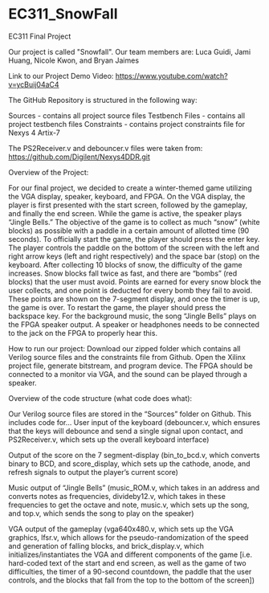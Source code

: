 # EC311_SnowFall
EC311 Final Project

Our project is called "Snowfall". 
Our team members are: Luca Guidi, Jami Huang, Nicole Kwon, and Bryan Jaimes

Link to our Project Demo Video: https://www.youtube.com/watch?v=ycBuij04aC4

The GitHub Repository is structured in the following way:

Sources - contains all project source files
Testbench Files - contains all project testbench files
Constraints - contains project constraints file for Nexys 4 Artix-7

The PS2Receiver.v and debouncer.v files were taken from:
https://github.com/Digilent/Nexys4DDR.git 


Overview of the Project: 

For our final project, we decided to create a winter-themed game utilizing the VGA display, speaker, keyboard, and FPGA. On the VGA display, the player is first presented with the start screen, followed by the gameplay, and finally the end screen. While the game is active, the speaker plays “Jingle Bells.” The objective of the game is to collect as much “snow” (white blocks) as possible with a paddle in a certain amount of allotted time (90 seconds). To officially start the game, the player should press the enter key. The player controls the paddle on the bottom of the screen with the left and right arrow keys (left and right respectively) and the space bar (stop) on the keyboard. After collecting 10 blocks of snow, the difficulty of the game increases. Snow blocks fall twice as fast, and there are “bombs” (red blocks) that the user must avoid. Points are earned for every snow block the user collects, and one point is deducted for every bomb they fail to avoid. These points are shown on the 7-segment display, and once the timer is up, the game is over. To restart the game, the player should press the backspace key. For the background music, the song “Jingle Bells” plays on the FPGA speaker output. A speaker or headphones needs to be connected to the jack on the FPGA to properly hear this. 

How to run our project: Download our zipped folder which contains all Verilog source files and the constraints file from Github. Open the Xilinx project file, generate bitstream, and program device. The FPGA should be connected to a monitor via VGA, and the sound can be played through a speaker.  

Overview of the code structure (what code does what): 

Our Verilog source files are stored in the “Sources” folder on Github. This includes code for…
User input of the keyboard (debouncer.v, which ensures that the keys will debounce and send a single signal upon contact, and PS2Receiver.v, which sets up the overall keyboard interface)

Output of the score on the 7 segment-display (bin_to_bcd.v, which converts binary to BCD, and score_display, which sets up the cathode, anode, and refresh signals to output the player’s current score)

Music output of “Jingle Bells” (music_ROM.v, which takes in an address and converts notes as frequencies, divideby12.v, which takes in these frequencies to get the octave and note, music.v, which sets up the song, and top.v, which sends the song to play on the speaker) 

VGA output of the gameplay (vga640x480.v, which sets up the VGA graphics, lfsr.v, which allows for the pseudo-randomization of the speed and generation of falling blocks, and brick_display.v, which initializes/instantiates the VGA and different components of the game [i.e. hard-coded text of the start and end screen, as well as the game of two difficulties, the timer of a 90-second countdown, the paddle that the user controls, and the blocks that fall from the top to the bottom of the screen]) 
